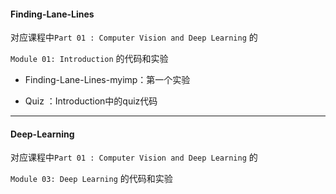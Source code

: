 #### Finding-Lane-Lines

对应课程中`Part 01 : Computer Vision and Deep Learning`  的

 `Module 01: Introduction` 的代码和实验

- Finding-Lane-Lines-myimp：第一个实验

- Quiz ：Introduction中的quiz代码

---

#### Deep-Learning

对应课程中`Part 01 : Computer Vision and Deep Learning` 的 

`Module 03: Deep Learning` 的代码和实验
